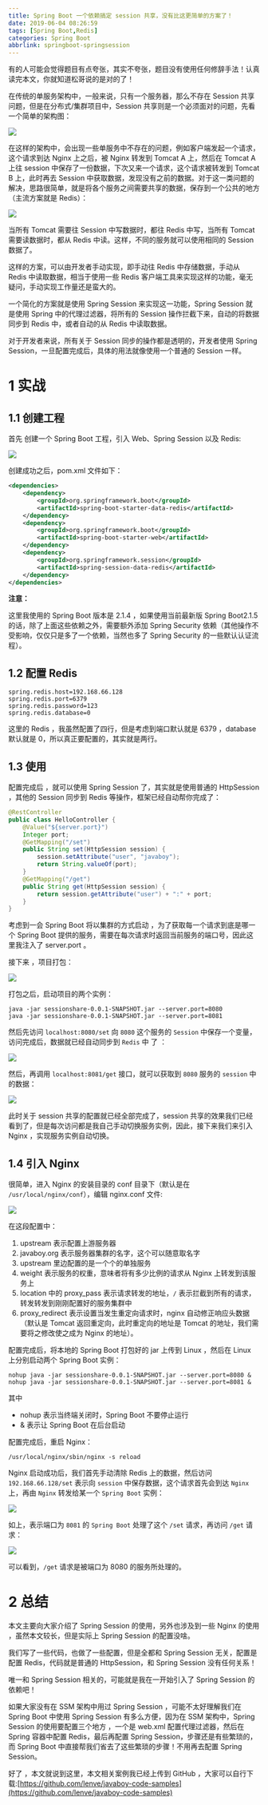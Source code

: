 ```yaml
---
title: Spring Boot 一个依赖搞定 session 共享，没有比这更简单的方案了！
date: 2019-06-04 08:26:59
tags: [Spring Boot,Redis]
categories: Spring Boot
abbrlink: springboot-springsession
---
```

有的人可能会觉得题目有点夸张，其实不夸张，题目没有使用任何修辞手法！认真读完本文，你就知道松哥说的是对的了！

<!--more-->

在传统的单服务架构中，一般来说，只有一个服务器，那么不存在 Session 共享问题，但是在分布式/集群项目中，Session 共享则是一个必须面对的问题，先看一个简单的架构图：

![](http://www.javaboy.org/images/boot/14-1.png)

在这样的架构中，会出现一些单服务中不存在的问题，例如客户端发起一个请求，这个请求到达 Nginx 上之后，被 Nginx 转发到 Tomcat A 上，然后在 Tomcat A 上往 session 中保存了一份数据，下次又来一个请求，这个请求被转发到 Tomcat B  上，此时再去 Session 中获取数据，发现没有之前的数据。对于这一类问题的解决，思路很简单，就是将各个服务之间需要共享的数据，保存到一个公共的地方（主流方案就是 Redis）：

![](http://www.javaboy.org/images/boot/14-2.png)

当所有 Tomcat 需要往 Session 中写数据时，都往 Redis 中写，当所有 Tomcat 需要读数据时，都从 Redis 中读。这样，不同的服务就可以使用相同的 Session 数据了。

这样的方案，可以由开发者手动实现，即手动往 Redis 中存储数据，手动从 Redis 中读取数据，相当于使用一些 Redis 客户端工具来实现这样的功能，毫无疑问，手动实现工作量还是蛮大的。

一个简化的方案就是使用 Spring Session 来实现这一功能，Spring Session 就是使用 Spring 中的代理过滤器，将所有的 Session 操作拦截下来，自动的将数据 同步到 Redis 中，或者自动的从 Redis 中读取数据。

对于开发者来说，所有关于 Session 同步的操作都是透明的，开发者使用 Spring Session，一旦配置完成后，具体的用法就像使用一个普通的 Session 一样。

# 1 实战

## 1.1 创建工程

首先 创建一个 Spring Boot 工程，引入 Web、Spring Session 以及 Redis:

![](http://www.javaboy.org/images/boot/14-3.png)

创建成功之后，pom.xml 文件如下：

```xml
<dependencies>
    <dependency>
        <groupId>org.springframework.boot</groupId>
        <artifactId>spring-boot-starter-data-redis</artifactId>
    </dependency>
    <dependency>
        <groupId>org.springframework.boot</groupId>
        <artifactId>spring-boot-starter-web</artifactId>
    </dependency>
    <dependency>
        <groupId>org.springframework.session</groupId>
        <artifactId>spring-session-data-redis</artifactId>
    </dependency>
</dependencies>
```

**注意：**

这里我使用的 Spring Boot 版本是 2.1.4 ，如果使用当前最新版 Spring Boot2.1.5 的话，除了上面这些依赖之外，需要额外添加 Spring Security 依赖（其他操作不受影响，仅仅只是多了一个依赖，当然也多了 Spring Security 的一些默认认证流程）。

## 1.2 配置 Redis

```properties
spring.redis.host=192.168.66.128
spring.redis.port=6379
spring.redis.password=123
spring.redis.database=0
```

这里的 Redis ，我虽然配置了四行，但是考虑到端口默认就是 6379 ，database 默认就是 0，所以真正要配置的，其实就是两行。

## 1.3 使用

配置完成后 ，就可以使用 Spring Session 了，其实就是使用普通的 HttpSession ，其他的 Session 同步到 Redis 等操作，框架已经自动帮你完成了：

```java
@RestController
public class HelloController {
    @Value("${server.port}")
    Integer port;
    @GetMapping("/set")
    public String set(HttpSession session) {
        session.setAttribute("user", "javaboy");
        return String.valueOf(port);
    }
    @GetMapping("/get")
    public String get(HttpSession session) {
        return session.getAttribute("user") + ":" + port;
    }
}
```

考虑到一会 Spring Boot 将以集群的方式启动 ，为了获取每一个请求到底是哪一个 Spring  Boot 提供的服务，需要在每次请求时返回当前服务的端口号，因此这里我注入了 server.port 。

接下来 ，项目打包：

![](http://www.javaboy.org/images/boot/14-4.png)

打包之后，启动项目的两个实例：

```
java -jar sessionshare-0.0.1-SNAPSHOT.jar --server.port=8080
java -jar sessionshare-0.0.1-SNAPSHOT.jar --server.port=8081
```

然后先访问 `localhost:8080/set` 向 `8080` 这个服务的 `Session` 中保存一个变量，访问完成后，数据就已经自动同步到 `Redis`  中 了 ：

![](http://www.javaboy.org/images/boot/14-5.png)

然后，再调用 `localhost:8081/get` 接口，就可以获取到 `8080` 服务的 `session` 中的数据：

![](http://www.javaboy.org/images/boot/14-6.png)

此时关于 session 共享的配置就已经全部完成了，session 共享的效果我们已经看到了，但是每次访问都是我自己手动切换服务实例，因此，接下来我们来引入 Nginx ，实现服务实例自动切换。

## 1.4 引入 Nginx

很简单，进入  Nginx 的安装目录的 conf 目录下（默认是在 `/usr/local/nginx/conf`），编辑 nginx.conf 文件:

![](http://www.javaboy.org/images/boot/14-7.png)

在这段配置中：

1. upstream 表示配置上游服务器
2. javaboy.org 表示服务器集群的名字，这个可以随意取名字
3. upstream 里边配置的是一个个的单独服务
4. weight 表示服务的权重，意味者将有多少比例的请求从 Nginx 上转发到该服务上
5. location 中的 proxy_pass 表示请求转发的地址，`/` 表示拦截到所有的请求，转发转发到刚刚配置好的服务集群中
6. proxy_redirect 表示设置当发生重定向请求时，nginx 自动修正响应头数据（默认是 Tomcat 返回重定向，此时重定向的地址是 Tomcat 的地址，我们需要将之修改使之成为 Nginx 的地址）。

配置完成后，将本地的 Spring Boot 打包好的 jar 上传到 Linux ，然后在 Linux 上分别启动两个 Spring Boot 实例：

```
nohup java -jar sessionshare-0.0.1-SNAPSHOT.jar --server.port=8080 &
nohup java -jar sessionshare-0.0.1-SNAPSHOT.jar --server.port=8081 &
```

其中

- nohup 表示当终端关闭时，Spring Boot 不要停止运行
- & 表示让 Spring Boot 在后台启动

配置完成后，重启 Nginx：

```
/usr/local/nginx/sbin/nginx -s reload
```

Nginx 启动成功后，我们首先手动清除 Redis 上的数据，然后访问 `192.168.66.128/set` 表示向 `session` 中保存数据，这个请求首先会到达 `Nginx` 上，再由 `Nginx` 转发给某一个 `Spring Boot` 实例：

![](http://www.javaboy.org/images/boot/14-8.png)

如上，表示端口为 `8081` 的 `Spring Boot` 处理了这个 `/set` 请求，再访问 `/get` 请求：

![](http://www.javaboy.org/images/boot/14-9.png)

可以看到，`/get` 请求是被端口为 8080 的服务所处理的。

# 2 总结

本文主要向大家介绍了 Spring Session 的使用，另外也涉及到一些 Nginx 的使用 ，虽然本文较长，但是实际上 Spring Session 的配置没啥。

我们写了一些代码，也做了一些配置，但是全都和 Spring Session 无关，配置是配置 Redis，代码就是普通的 HttpSession，和 Spring Session 没有任何关系！

唯一和 Spring Session 相关的，可能就是我在一开始引入了 Spring Session 的依赖吧！

如果大家没有在 SSM 架构中用过 Spring Session ，可能不太好理解我们在 Spring Boot 中使用 Spring Session 有多么方便，因为在 SSM 架构中，Spring Session 的使用要配置三个地方 ，一个是 web.xml 配置代理过滤器，然后在 Spring 容器中配置 Redis，最后再配置 Spring Session，步骤还是有些繁琐的，而 Spring Boot 中直接帮我们省去了这些繁琐的步骤！不用再去配置 Spring Session。

好了 ，本文就说到这里，本文相关案例我已经上传到 GitHub ，大家可以自行下载:[https://github.com/lenve/javaboy-code-samples](https://github.com/lenve/javaboy-code-samples)